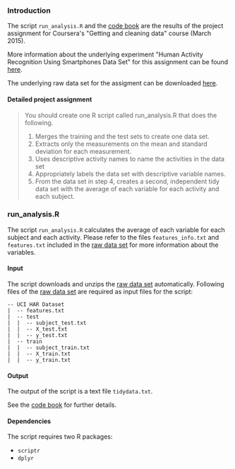 ### Introduction

The script `run_analysis.R` and the [code book](https://github.com/pc8/GettingAndCleaningDataProject/blob/master/codebook.md) are the results of the project assignment for Coursera's "Getting and cleaning data" course (March 2015). 

More information about the underlying experiment "Human Activity Recognition Using Smartphones Data Set" for this assignment can be found [here](http://archive.ics.uci.edu/ml/datasets/Human+Activity+Recognition+Using+Smartphones).

The underlying raw data set for the assigment can be downloaded [here](https://d396qusza40orc.cloudfront.net/getdata%2Fprojectfiles%2FUCI%20HAR%20Dataset.zip).


#### Detailed project assignment

>You should create one R script called run_analysis.R that does the following.
>
>1. Merges the training and the test sets to create one data set.
>2. Extracts only the measurements on the mean and standard deviation for each measurement. 
>3. Uses descriptive activity names to name the activities in the data set
>4. Appropriately labels the data set with descriptive variable names. 
>5. From the data set in step 4, creates a second, independent tidy data set with the average of each variable for each activity and each subject.


### run_analysis.R

The script `run_analysis.R` calculates the average of each variable for each subject and each activity. Please refer to the files `features_info.txt` and `features.txt` included in the [raw data set](https://d396qusza40orc.cloudfront.net/getdata%2Fprojectfiles%2FUCI%20HAR%20Dataset.zip) for more information about the variables.

#### Input

The script downloads and unzips the [raw data set](https://d396qusza40orc.cloudfront.net/getdata%2Fprojectfiles%2FUCI%20HAR%20Dataset.zip) automatically. 
Following files of the [raw data set](https://d396qusza40orc.cloudfront.net/getdata%2Fprojectfiles%2FUCI%20HAR%20Dataset.zip) are required as input files for the script:

```
-- UCI HAR Dataset
|  -- features.txt
|  -- test
|  |  -- subject_test.txt
|  |  -- X_test.txt
|  |  -- y_test.txt
|  -- train
|  |  -- subject_train.txt
|  |  -- X_train.txt
|  |  -- y_train.txt

```

#### Output

The output of the script is a text file `tidydata.txt`.

See the [code book](https://github.com/pc8/GettingAndCleaningDataProject/blob/master/codebook.md) for further details.  

#### Dependencies

The script requires two R packages:
* `scriptr`
* `dplyr`



